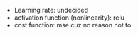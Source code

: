 - Learning rate: undecided 
- activation function (nonlinearity): relu
- cost function: mse cuz no reason not to